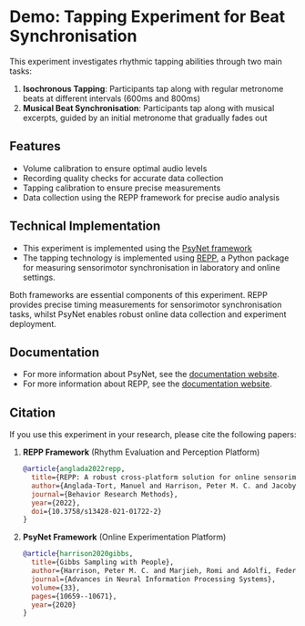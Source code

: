 # Demo: Tapping Experiment for Beat Synchronisation

This experiment investigates rhythmic tapping abilities through two main tasks:

1. **Isochronous Tapping**: Participants tap along with regular metronome beats at different intervals (600ms and 800ms)
2. **Musical Beat Synchronisation**: Participants tap along with musical excerpts, guided by an initial metronome that gradually fades out

## Features

- Volume calibration to ensure optimal audio levels
- Recording quality checks for accurate data collection
- Tapping calibration to ensure precise measurements
- Data collection using the REPP framework for precise audio analysis

## Technical Implementation

- This experiment is implemented using the [PsyNet framework](https://www.psynet.dev/) 
- The tapping technology is implemented using [REPP](https://gitlab.com/computational-audition/repp), a Python package for measuring sensorimotor synchronisation in laboratory and online settings.

Both frameworks are essential components of this experiment. REPP provides precise timing measurements for sensorimotor synchronisation tasks, whilst PsyNet enables robust online data collection and experiment deployment.


## Documentation

- For more information about PsyNet, see the [documentation website](https://psynetdev.gitlab.io/PsyNet/).
- For more information about REPP, see the [documentation website](https://computational-audition.gitlab.io/repp/).


## Citation

If you use this experiment in your research, please cite the following papers:

1. **REPP Framework** (Rhythm Evaluation and Perception Platform)
   ```bibtex
   @article{anglada2022repp,
     title={REPP: A robust cross-platform solution for online sensorimotor synchronization experiments},
     author={Anglada-Tort, Manuel and Harrison, Peter M. C. and Jacoby, Nori},
     journal={Behavior Research Methods},
     year={2022},
     doi={10.3758/s13428-021-01722-2}
   }
   ```

2. **PsyNet Framework** (Online Experimentation Platform)
   ```bibtex
   @article{harrison2020gibbs,
     title={Gibbs Sampling with People},
     author={Harrison, Peter M. C. and Marjieh, Romi and Adolfi, Federico and van Rijn, Paul and Anglada-Tort, Manuel and Tchernichovski, Ofer and Larrouy-Maestri, Pauline and Jacoby, Nori},
     journal={Advances in Neural Information Processing Systems},
     volume={33},
     pages={10659--10671},
     year={2020}
   }
   ```
